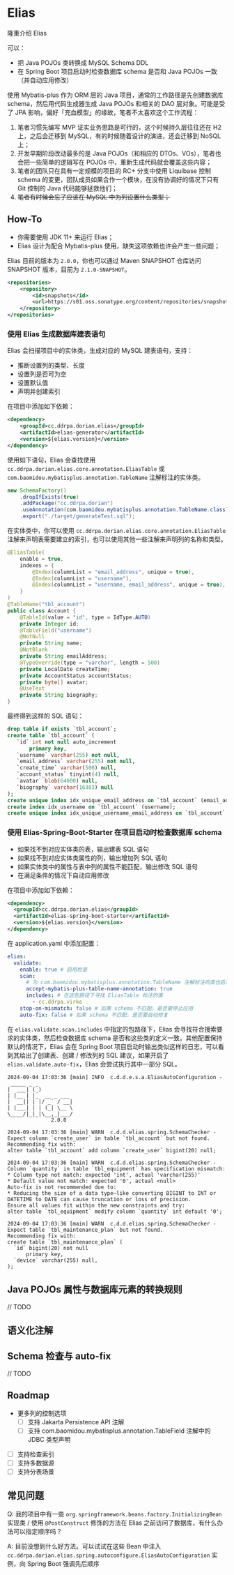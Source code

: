 # Elias

隆重介绍 Elias

可以：

- 把 Java POJOs 类转换成 MySQL Schema DDL
- 在 Spring Boot 项目启动时检查数据库 schema 是否和 Java POJOs 一致（并自动应用修改）

使用 Mybatis-plus 作为 ORM 层的 Java 项目，通常的工作路径是先创建数据库 schema，然后用代码生成器生成 Java POJOs 和相关的 DAO 层对象。可能是受了 JPA 影响，偏好「充血模型」的缘故，笔者不太喜欢这个工作流程：

1. 笔者习惯先编写 MVP 证实业务思路是可行的，这个时候持久层往往还在 H2 上，之后会迁移到 MySQL，有的时候随着设计的演进，还会迁移到 NoSQL 上；
2. 开发早期阶段改动最多的是 Java POJOs（和相应的 DTOs、VOs），笔者也会把一些简单的逻辑写在 POJOs 中，重新生成代码就会覆盖这些内容；
3. 笔者的团队只在具有一定规模的项目的 RC+ 分支中使用 Liquibase 控制 schema 的变更，团队成员如果合作一个模块，在没有协调好的情况下只有 Git 控制的 Java 代码能够拯救他们；
4. <del>笔者有时候会忘了应该在 MySQL 中为列设置什么类型；</del>

## How-To

- 你需要使用 JDK 11+ 来运行 Elias；
- Elias 设计为配合 Mybatis-plus 使用，缺失这项依赖也许会产生一些问题；

Elias 目前的版本为 `2.0.0`，你也可以通过 Maven SNAPSHOT 仓库访问 SNAPSHOT 版本，目前为 `2.1.0-SNAPSHOT`。

```xml
<repositories>
    <repository>
        <id>snapshots</id>
        <url>https://s01.oss.sonatype.org/content/repositories/snapshots/</url>
    </repository>
</repositories>
```

### 使用 Elias 生成数据库建表语句

Elias 会扫描项目中的实体类，生成对应的 MySQL 建表语句，支持：

- 推断设置列的类型、长度
- 设置列是否可为空
- 设置默认值
- 声明并创建索引

在项目中添加如下依赖：

```xml
<dependency>
    <groupId>cc.ddrpa.dorian.elias</groupId>
    <artifactId>elias-generator</artifactId>
    <version>${elias.version}</version>
</dependency>
```

使用如下语句，Elias 会查找使用 `cc.ddrpa.dorian.elias.core.annotation.EliasTable` 或 `com.baomidou.mybatisplus.annotation.TableName` 注解标注的实体类。

```java
new SchemaFactory()
    .dropIfExists(true)
    .addPackage("cc.ddrpa.dorian")
    .useAnnotation(com.baomidou.mybatisplus.annotation.TableName.class)
    .export("./target/generateTest.sql");
```

在实体类中，你可以使用 `cc.ddrpa.dorian.elias.core.annotation.EliasTable` 注解来声明表需要建立的索引，也可以使用其他一些注解来声明列的名称和类型。

```java
@EliasTable(
    enable = true,
    indexes = {
        @Index(columnList = "email_address", unique = true),
        @Index(columnList = "username"),
        @Index(columnList = "username, email_address", unique = true),
    }
)
@TableName("tbl_account")
public class Account {
    @TableId(value = "id", type = IdType.AUTO)
    private Integer id;
    @TableField("username")
    @NotNull
    private String name;
    @NotBlank
    private String emailAddress;
    @TypeOverride(type = "varchar", length = 500)
    private LocalDate createTime;
    private AccountStatus accountStatus;
    private byte[] avatar;
    @UseText
    private String biography;
}
```

最终得到这样的 SQL 语句：

```sql
drop table if exists `tbl_account`;
create table `tbl_account` (
   `id` int not null auto_increment
       primary key,
   `username` varchar(255) not null,
   `email_address` varchar(255) not null,
   `create_time` varchar(500) null,
   `account_status` tinyint(4) null,
   `avatar` blob(64000) null,
   `biography` varchar(16383) null
);
create unique index idx_unique_email_address on `tbl_account` (email_address);
create index idx_username on `tbl_account` (username);
create unique index idx_unique_username_email_address on `tbl_account` (username, email_address);
```

### 使用 Elias-Spring-Boot-Starter 在项目启动时检查数据库 schema

- 如果找不到对应实体类的表，输出建表 SQL 语句
- 如果找不到对应实体类属性的列，输出增加列 SQL 语句
- 如果实体类中的属性与表中列的属性不能匹配，输出修改 SQL 语句
- 在满足条件的情况下自动应用修改

在项目中添加如下依赖：

```xml
<dependency>
  <groupId>cc.ddrpa.dorian.elias</groupId>
  <artifactId>elias-spring-boot-starter</artifactId>
  <version>${elias.version}</version>
</dependency>
```

在 application.yaml 中添加配置：

```yaml
elias:
  validate:
    enable: true # 启用检查
    scan:
      # 为 com.baomidou.mybatisplus.annotation.TableName 注解标注的类也启用支持
      accept-mybatis-plus-table-name-annotation: true
      includes: # 在这些路径下寻找 EliasTable 标注的类 
        - cc.ddrpa.virke
    stop-on-mismatch: false # 如果 schema 不匹配，是否要停止应用
    auto-fix: false # 如果 schema 不匹配，是否要自动修复
```

在 `elias.validate.scan.includes` 中指定的包路径下，Elias 会寻找符合搜索要求的实体类，然后检查数据库 schema 是否和这些类的定义一致。其他配置保持默认的情况下，Elias 会在 Spring Boot 项目启动时输出类似这样的日志，可以看到其给出了创建表、创建 / 修改列的 SQL 建议，如果开启了 `elias.validate.auto-fix`，Elias 会尝试执行其中一部分 SQL。

```log
2024-09-04 17:03:36 [main] INFO  c.d.d.e.s.a.EliasAutoConfiguration - 
 _____ _ _           
|  ___| (_)          
| |__ | |_  __ _ ___ 
|  __|| | |/ _` / __|
| |___| | | (_| \__ \
\____/|_|_|\__,_|___/
              2.0.0

2024-09-04 17:03:36 [main] WARN  c.d.d.elias.spring.SchemaChecker - Expect column `create_user` in table `tbl_account` but not found.
Recommending fix with:
alter table `tbl_account` add column `create_user` bigint(20) null;

2024-09-04 17:03:36 [main] WARN  c.d.d.elias.spring.SchemaChecker - Column `quantity` in table `tbl_equipment` has specification mismatch:
* Column type not match: expected 'int', actual 'varchar(255)'
* Default value not match: expected '0', actual <null>
Auto-fix is not recommended due to:
* Reducing the size of a data type—like converting BIGINT to INT or DATETIME to DATE can cause truncation or loss of precision.
Ensure all values fit within the new constraints and try:
alter table `tbl_equipment` modify column `quantity` int default '0';

2024-09-04 17:03:36 [main] WARN  c.d.d.elias.spring.SchemaChecker - Expect table `tbl_maintenance_plan` but not found.
Recommending fix with:
create table `tbl_maintenance_plan` (
  `id` bigint(20) not null
      primary key,
  `device` varchar(255) null,
);
```

## Java POJOs 属性与数据库元素的转换规则

// TODO

## 语义化注解



## Schema 检查与 auto-fix

// TODO

## Roadmap

- 更多列的控制选项
    - [ ] 支持 Jakarta Persistence API 注解
    - [ ] 支持 com.baomidou.mybatisplus.annotation.TableField 注解中的 JDBC 类型声明
- [ ] 支持检查索引
- [ ] 支持多数据源
- [ ] 支持分表场景

## 常见问题

Q: 我的项目中有一些 `org.springframework.beans.factory.InitializingBean` 实现类 / 使用 `@PostConstruct` 修饰的方法在 Elias 之前访问了数据库，有什么办法可以指定顺序吗？

A: 目前没想到什么好方法。可以试试在这些 Bean 中注入 `cc.ddrpa.dorian.elias.spring.autoconfigure.EliasAutoConfiguration` 实例，向 Spring Boot 强调先后顺序
